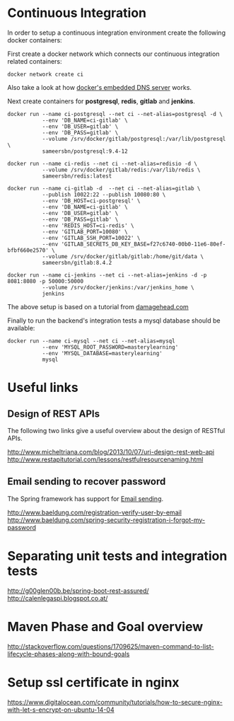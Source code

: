 # Continuous Integration

In order to setup a continuous integration environment create the following
docker containers:

First create a docker network which connects our continuous
integration related containers:

    docker network create ci

Also take a look at how [docker's embedded DNS server](https://docs.docker.com/engine/userguide/networking/configure-dns/) works.

Next create containers for **postgresql**, **redis**, **gitlab**
and **jenkins**.

    docker run --name ci-postgresql --net ci --net-alias=postgresql -d \
               --env 'DB_NAME=ci-gitlab' \
               --env 'DB_USER=gitlab' \
               --env 'DB_PASS=gitlab' \
               --volume /srv/docker/gitlab/postgresql:/var/lib/postgresql \
               sameersbn/postgresql:9.4-12

    docker run --name ci-redis --net ci --net-alias=redisio -d \
               --volume /srv/docker/gitlab/redis:/var/lib/redis \
               sameersbn/redis:latest

    docker run --name ci-gitlab -d  --net ci --net-alias=gitlab \
               --publish 10022:22 --publish 10080:80 \
               --env 'DB_HOST=ci-postgresql' \
               --env 'DB_NAME=ci-gitlab' \
               --env 'DB_USER=gitlab' \
               --env 'DB_PASS=gitlab' \
               --env 'REDIS_HOST=ci-redis' \
               --env 'GITLAB_PORT=10080' \
               --env 'GITLAB_SSH_PORT=10022' \
               --env 'GITLAB_SECRETS_DB_KEY_BASE=f27c6740-00b0-11e6-80ef-bfbf660e2570' \
               --volume /srv/docker/gitlab/gitlab:/home/git/data \
               sameersbn/gitlab:8.4.2

    docker run --name ci-jenkins --net ci --net-alias=jenkins -d -p 8081:8080 -p 50000:50000
               --volume /srv/docker/jenkins:/var/jenkins_home \
               jenkins

The above setup is based on a tutorial from [damagehead.com](https://www.damagehead.com/docker-gitlab/?PageSpeed=noscript)

Finally to run the backend's integration tests a mysql database should
be available:

    docker run --name ci-mysql --net ci --net-alias=mysql
               --env 'MYSQL_ROOT_PASSWORD=masterylearning'
               --env 'MYSQL_DATABASE=masterylearning'
               mysql

# Useful links

## Design of REST APIs

The following two links give a useful overview about the
design of RESTful APIs.

http://www.micheltriana.com/blog/2013/10/07/uri-design-rest-web-api
http://www.restapitutorial.com/lessons/restfulresourcenaming.html

## Email sending to recover password

The Spring framework has support for [Email sending][1].

http://www.baeldung.com/registration-verify-user-by-email
http://www.baeldung.com/spring-security-registration-i-forgot-my-password

[1]: http://docs.spring.io/spring/docs/4.2.5.RELEASE/spring-framework-reference/htmlsingle/#mail

# Separating unit tests and integration tests

http://g00glen00b.be/spring-boot-rest-assured/
http://calenlegaspi.blogspot.co.at/

# Maven Phase and Goal overview

http://stackoverflow.com/questions/1709625/maven-command-to-list-lifecycle-phases-along-with-bound-goals

# Setup ssl certificate in nginx

https://www.digitalocean.com/community/tutorials/how-to-secure-nginx-with-let-s-encrypt-on-ubuntu-14-04
